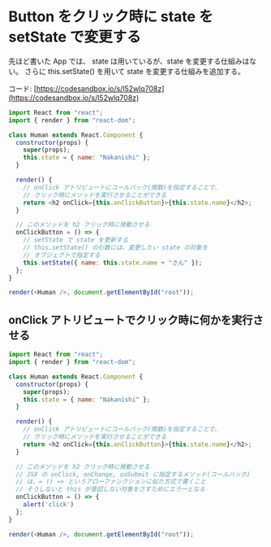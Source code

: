 # Button をクリック時に state をsetState で変更する

先ほど書いた App では、 state は用いているが、state を変更する仕組みはない。
さらに this.setState() を用いて state を変更する仕組みを追加する。

コード: [https://codesandbox.io/s/l52wlq708z](https://codesandbox.io/s/l52wlq708z)

```js
import React from "react";
import { render } from "react-dom";

class Human extends React.Component {
  constructor(props) {
    super(props);
    this.state = { name: "Nakanishi" };
  }

  render() {
    // onClick アトリビュートにコールバック(関数)を指定することで、
    // クリック時にメソッドを実行させることができる
    return <h2 onClick={this.onClickButton}>{this.state.name}</h2>;
  }

  // このメソッドを h2 クリック時に発動させる
  onClickButton = () => {
    // setState で state を更新する
    // this.setState() の引数には、変更したい state の対象を
    // オブジェクトで指定する
    this.setState({ name: this.state.name + "さん" });
  };
}

render(<Human />, document.getElementById("root"));

```

## onClick アトリビュートでクリック時に何かを実行させる

```js
import React from "react";
import { render } from "react-dom";

class Human extends React.Component {
  constructor(props) {
    super(props);
    this.state = { name: "Nakanishi" };
  }

  render() {
    // onClick アトリビュートにコールバック(関数)を指定することで、
    // クリック時にメソッドを実行させることができる
    return <h2 onClick={this.onClickButton}>{this.state.name}</h2>;
  }

  // このメソッドを h2 クリック時に発動させる
  // JSX の onClick, onChange, onSubmit に指定するメソッド(コールバック)
  // は、= () => というアローファンクションに似た方式で書くこと
  // そうしないと this が意図しない対象をさすためにエラーとなる
  onClickButton = () => {
    alert('click')
  };
}

render(<Human />, document.getElementById("root"));

```



